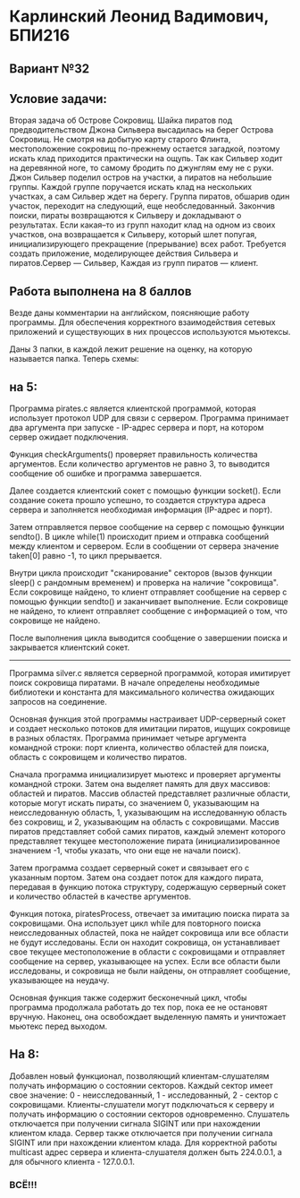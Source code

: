 # Карлинский Леонид Вадимович, БПИ216
## Вариант №32
## Условие задачи:
Вторая задача об Острове Сокровищ. Шайка пиратов под
предводительством Джона Сильвера высадилась на берег Острова
Сокровищ. Не смотря на добытую карту старого Флинта, местоположение сокровищ по-прежнему остается загадкой, поэтому искать
клад приходится практически на ощупь. Так как Сильвер ходит на
деревянной ноге, то самому бродить по джунглям ему не с руки.
Джон Сильвер поделил остров на участки, а пиратов на небольшие группы. Каждой группе поручается искать клад на нескольких
участках, а сам Сильвер ждет на берегу. Группа пиратов, обшарив
один участок, переходит на следующий, еще необследованный. Закончив поиски, пираты возвращаются к Сильверу и докладывают
о результатах. Если какая–то из групп находит клад на одном из
своих участков, она возвращается к Сильверу, который шлет попугая, инициализирующего прекращение (прерывание) всех работ.
Требуется создать приложение, моделирующее действия Сильвера и пиратов.Сервер — Сильвер, Каждая из групп пиратов — клиент.

## Работа выполнена на 8 баллов
Везде даны комментарии на английском, поясняющие работу программы.
Для обеспечения корректного взаимодействия сетевых приложений
и существующих в них процессов используются мьютексы.

Даны 3 папки, в каждой лежит решение на оценку, на которую называется папка. Теперь схемы:
## на 5:
Программа pirates.c является клиентской программой,  которая использует протокол UDP для связи с сервером. Программа принимает два аргумента при запуске - IP-адрес сервера и порт, на котором сервер ожидает подключения. 

Функция checkArguments() проверяет правильность количества аргументов. Если количество аргументов не равно 3, то выводится сообщение об ошибке и программа завершается.

Далее создается клиентский сокет с помощью функции socket(). Если создание сокета прошло успешно, то создается структура адреса сервера и заполняется необходимая информация (IP-адрес и порт). 

Затем отправляется первое сообщение на сервер с помощью функции sendto(). В цикле while(1) происходит прием и отправка сообщений между клиентом и сервером. Если в сообщении от сервера значение taken[0] равно -1, то цикл прерывается. 

Внутри цикла происходит "сканирование" секторов (вызов функции sleep() с рандомным временем) и проверка на наличие "сокровища". Если сокровище найдено, то клиент отправляет сообщение на сервер с помощью функции sendto() и заканчивает выполнение. Если сокровище не найдено, то клиент отправляет сообщение с информацией о том, что сокровище не найдено.

После выполнения цикла выводится сообщение о завершении поиска и закрывается клиентский сокет.
_____________________________________________________________________________________________________________________________________________
Программа silver.c является серверной программой, которая имитирует поиск сокровища пиратами. В начале определены необходимые библиотеки и константа для максимального количества ожидающих запросов на соединение.

Основная функция этой программы настраивает UDP-серверный сокет и создает несколько потоков для имитации пиратов, ищущих сокровище в разных областях. Программа принимает четыре аргумента командной строки: порт клиента, количество областей для поиска, область с сокровищем и количество пиратов.

Сначала программа инициализирует мьютекс и проверяет аргументы командной строки. Затем она выделяет память для двух массивов: областей и пиратов. Массив областей представляет различные области, которые могут искать пираты, со значением 0, указывающим на неисследованную область, 1, указывающим на исследованную область без сокровищ, и 2, указывающим на область с сокровищами. Массив пиратов представляет собой самих пиратов, каждый элемент которого представляет текущее местоположение пирата (инициализированное значением -1, чтобы указать, что они еще не начали поиск).

Затем программа создает серверный сокет и связывает его с указанным портом. Затем она создает поток для каждого пирата, передавая в функцию потока структуру, содержащую серверный сокет и количество областей в качестве аргументов.

Функция потока, piratesProcess, отвечает за имитацию поиска пирата за сокровищами. Она использует цикл while для повторного поиска неисследованных областей, пока не найдет сокровища или все области не будут исследованы. Если он находит сокровища, он устанавливает свое текущее местоположение в области с сокровищами и отправляет сообщение на сервер, указывающее на успех. Если все области были исследованы, и сокровища не были найдены, он отправляет сообщение, указывающее на неудачу.

Основная функция также содержит бесконечный цикл, чтобы программа продолжала работать до тех пор, пока ее не остановят вручную. Наконец, она освобождает выделенную память и уничтожает мьютекс перед выходом.

## На 8: 
Добавлен новый функционал, позволяющий клиентам-слушателям получать информацию о состоянии секторов. Каждый сектор имеет свое значение: 0 - неисследованный, 1 - исследованный, 2 - сектор с сокровищами. Клиенты-слушатели могут подключаться к серверу и получать информацию о состоянии секторов одновременно. Слушатель отключается при получении сигнала SIGINT или при нахождении клиентом клада. Сервер также отключается при получении сигнала SIGINT или при нахождении клиентом клада. Для корректной работы multicast адрес сервера и клиента-слушателя должен быть 224.0.0.1, а для обычного клиента - 127.0.0.1.


### ВСЁ!!!
